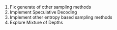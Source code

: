 1. Fix generate of other sampling methods
2. Implement Speculative Decoding
3. Implement other entropy based sampling methods
4. Explore Mixture of Depths